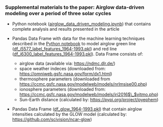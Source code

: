 ### Supplemental materials to the paper: Airglow data-driven modeling over a period of three solar cycles
- Python notebook ([airglow_data_driven_modeling.ipynb](/papers/mackovjak_2021/airglow_data_driven_modeling.ipynb)) that contains complete analysis and results presented in the article

- Pandas Data Frame with data for the machine learning techniques described in the [Python notebook](/papers/mackovjak_2021/airglow_data_driven_modeling.ipynb) to model airglow green line ([df_i5577_label_features_1964-1993.pkl](/papers/mackovjak_2021/df_i5577_label_features_1964-1993.pkl)) and red line ([df_i6300_label_features_1964-1993.pkl](/papers/mackovjak_2021/df_i6300_label_features_1964-1993.pkl)). 
Data Frame consists of:
  - airglow data (available via: https://ndmc.dlr.de/)
  - space weather indeces (downloaded from: https://omniweb.gsfc.nasa.gov/form/dx1.html)
  - thermosphere parameters (downloaded from https://ccmc.gsfc.nasa.gov/modelweb/models/nrlmsise00.php)
  - ionosphere parameters (downloaded from: https://ccmc.gsfc.nasa.gov/modelweb/models/iri2016$\_$vitmo.php)
  - Sun-Earth distance (calculated by: https://pypi.org/project/pyephem)
  
- Pandas Data Frame ([df_glow_1964-1993.pkl](/papers/mackovjak_2021/df_glow_1964-1993.pkl)) that contain airglow intensities calculated by the GLOW model (calculated by: https://github.com/scivision/ncar-glow)
